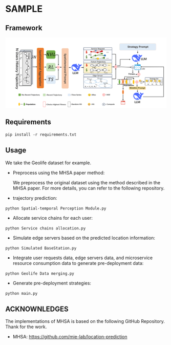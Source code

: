 # SAMPLE
## Framework
![image](./fig.png)

## Requirements

    pip install -r requirements.txt

## Usage
We take the Geolife dataset for example.
- Preprocess using the MHSA paper method:


     We preprocess the original dataset using the method described in the MHSA paper. 
     For more details, you can refer to the following repository.

- trajectory prediction:


`python Spatial-temporal Perception Module.py`
- Allocate service chains for each user:


`python Service chains allocation.py`
- Simulate edge servers based on the predicted location information:


`python Simulated BaseStation.py`
- Integrate user requests data, edge servers data, and microservice resource consumption data to generate pre-deployment data:


`python Geolife Data merging.py`
- Generate pre-deployment strategies:

   
`python main.py`

## ACKNOWNLEDGES
The implementations of MHSA is based on the following GitHub Repository. Thank for the work.
<span id="citation-4"></span>

- MHSA: https://github.com/mie-lab/location-prediction
